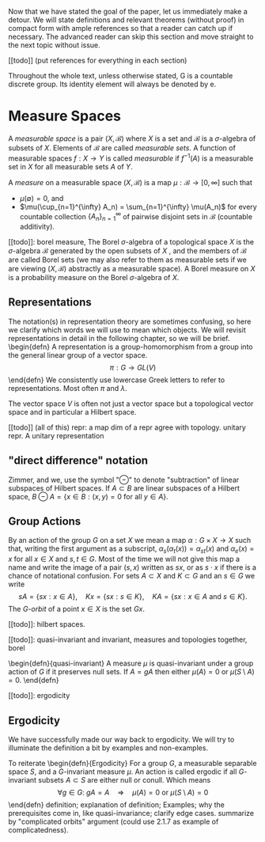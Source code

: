Now that we have stated the goal of the paper, let us immediately make a detour.
We will state definitions and relevant theorems (without proof) in compact form with ample references so that a reader can catch up if necessary.
The advanced reader can skip this section and move straight to the next topic without issue.

[[todo]] (put references for everything in each section)

Throughout the whole text, unless otherwise stated, G
is a countable discrete group. Its identity element will always be denoted by e.

# Measure Spaces
A _measurable space_ is a pair $(X, \mathscr{B})$ where $X$ is a set and $\mathscr{B}$ is a $\sigma$-algebra of subsets of $X$. Elements of $\mathscr{B}$ are called _measurable sets_. A function of measurable spaces $f: X \rightarrow Y$ is called _measurable_ if $f^{-1}(A)$ is a measurable set in $X$ for all measurable sets $A$ of $Y$.

A _measure_ on a measurable space $(X, \mathscr{B})$ is a map $\mu: \mathscr{B} \rightarrow [0, \infty]$ such that
- $\mu(\emptyset) = 0$, and
- $\mu(\cup_{n=1}^{\infty} A_n) = \sum_{n=1}^{\infty} \mu(A_n)$ for every countable collection $\{A_n\}_{n=1}^{\infty}$ of pairwise disjoint sets in $\mathscr{B}$ (countable additivity).

[[todo]]: borel measure,
The Borel $\sigma$-algebra of a topological space $X$ is the $\sigma$-algebra $\mathscr{B}$ generated by the
open subsets of $X$ , and the members of $\mathscr{B}$ are called Borel sets (we may also refer to them as measurable sets if we are viewing $(X, \mathscr{B})$ abstractly as a measurable space).
A Borel measure on $X$ is a probability measure on the Borel $\sigma$-algebra of $X$.

## Representations

The notation(s) in representation theory are sometimes confusing, so here we clarify which words we will use to mean which objects. We will revisit representations in detail in the following chapter, so we will be brief.
\begin{defn}
A representation is a group-homomorphism from a group into the general linear group of a vector space.
$$
\pi: G \rightarrow GL(V)
$$
\end{defn}
We consistently use lowercase Greek letters to refer to representations. Most often $\pi$ and $\lambda$.

The vector space $V$ is often not just a vector space but a topological vector space and in particular a Hilbert space.

[[todo]] (all of this)
repr: a map
dim of a repr
agree with topology.
unitary repr. 
A unitary representation 

## "direct difference" notation
Zimmer, and we, use the symbol "$\ominus$" to denote "subtraction" of linear subspaces of Hilbert spaces.
If $A \subset B$ are linear subspaces of a Hilbert space, $B \ominus A = \{x \in B: (x,y) = 0 \text{ for all }y \in A\}$.
## Group Actions
By an action of the group $G$ on a set $X$ we mean a map $\alpha: G \times X \rightarrow X$ such that, writing the first argument as a subscript, $\alpha_s(\alpha_t(x)) = \alpha_{st}(x)$ and $\alpha_e(x) = x$ for all
$x \in X$ and $s, t \in G$.
Most of the time we will not give this map a name and write the image of a pair $(s, x)$ written as $sx$, or as $s \cdot x$ if there is a chance of notational confusion.
For sets $A \subset X$ and $K \subset G$ and an $s \in G$ we write
$$
s A = \{sx : x \in A\},
\quad
K x = \{sx : s \in K \},
\quad
K A = \{sx : x \in A \text{ and } s \in K \}.
$$
The _G-orbit_ of a point $x \in X$ is the set $Gx$.

[[todo]]: hilbert spaces.

[[todo]]: quasi-invariant and invariant, measures and topologies together, borel

\begin{defn}{quasi-invariant}
A measure $\mu$ is quasi-invariant under a group action of $G$ if it preserves null sets.
If $A = gA$ then either $\mu(A)=0$ or $\mu(S\setminus A)=0$.
\end{defn}


[[todo]]: ergodicity
## Ergodicity
We have successfully made our way back to ergodicity. We will try to illuminate the definition a bit by examples and non-examples.

To reiterate
\begin{defn}{Ergodicity}
For a group $G$, a measurable separable space $S$, and a $G$-invariant measure $\mu$. An action is called ergodic if all $G$-invariant subsets $A\subset S$ are either null or conull. Which means 
$$
\forall g\in G:\ gA = A \quad \Rightarrow \quad \mu(A)=0 \text{ or } \mu(S\setminus A)=0
$$
\end{defn}
definition; explanation of definition; Examples; why the prerequisites come in, like quasi-invariance; clarify edge cases.
summarize by "complicated orbits" argument (could use 2.1.7 as example of complicatedness).